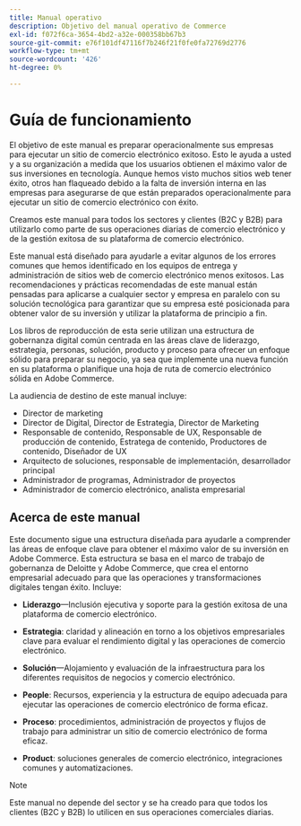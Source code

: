 ```yaml
---
title: Manual operativo
description: Objetivo del manual operativo de Commerce
exl-id: f072f6ca-3654-4bd2-a32e-000358bb67b3
source-git-commit: e76f101df47116f7b246f21f0fe0fa72769d2776
workflow-type: tm+mt
source-wordcount: '426'
ht-degree: 0%

---
```


# Guía de funcionamiento

El objetivo de este manual es preparar operacionalmente sus empresas para ejecutar un sitio de comercio electrónico exitoso. Esto le ayuda a usted y a su organización a medida que los usuarios obtienen el máximo valor de sus inversiones en tecnología. Aunque hemos visto muchos sitios web tener éxito, otros han flaqueado debido a la falta de inversión interna en las empresas para asegurarse de que están preparados operacionalmente para ejecutar un sitio de comercio electrónico con éxito.

Creamos este manual para todos los sectores y clientes (B2C y B2B) para utilizarlo como parte de sus operaciones diarias de comercio electrónico y de la gestión exitosa de su plataforma de comercio electrónico.

Este manual está diseñado para ayudarle a evitar algunos de los errores comunes que hemos identificado en los equipos de entrega y administración de sitios web de comercio electrónico menos exitosos. Las recomendaciones y prácticas recomendadas de este manual están pensadas para aplicarse a cualquier sector y empresa en paralelo con su solución tecnológica para garantizar que su empresa esté posicionada para obtener valor de su inversión y utilizar la plataforma de principio a fin.

Los libros de reproducción de esta serie utilizan una estructura de gobernanza digital común centrada en las áreas clave de liderazgo, estrategia, personas, solución, producto y proceso para ofrecer un enfoque sólido para preparar su negocio, ya sea que implemente una nueva función en su plataforma o planifique una hoja de ruta de comercio electrónico sólida en Adobe Commerce.

La audiencia de destino de este manual incluye:

- Director de marketing
- Director de Digital, Director de Estrategia, Director de Marketing
- Responsable de contenido, Responsable de UX, Responsable de producción de contenido, Estratega de contenido, Productores de contenido, Diseñador de UX
- Arquitecto de soluciones, responsable de implementación, desarrollador principal
- Administrador de programas, Administrador de proyectos
- Administrador de comercio electrónico, analista empresarial

## Acerca de este manual

Este documento sigue una estructura diseñada para ayudarle a comprender las áreas de enfoque clave para obtener el máximo valor de su inversión en Adobe Commerce. Esta estructura se basa en el marco de trabajo de gobernanza de Deloitte y Adobe Commerce, que crea el entorno empresarial adecuado para que las operaciones y transformaciones digitales tengan éxito. Incluye:

- **Liderazgo**—Inclusión ejecutiva y soporte para la gestión exitosa de una plataforma de comercio electrónico.

- **Estrategia**: claridad y alineación en torno a los objetivos empresariales clave para evaluar el rendimiento digital y las operaciones de comercio electrónico.

- **Solución**—Alojamiento y evaluación de la infraestructura para los diferentes requisitos de negocios y comercio electrónico.

- **People**: Recursos, experiencia y la estructura de equipo adecuada para ejecutar las operaciones de comercio electrónico de forma eficaz.

- **Proceso**: procedimientos, administración de proyectos y flujos de trabajo para administrar un sitio de comercio electrónico de forma eficaz.

- **Product**: soluciones generales de comercio electrónico, integraciones comunes y automatizaciones.

>[!NOTE]
>
>Este manual no depende del sector y se ha creado para que todos los clientes (B2C y B2B) lo utilicen en sus operaciones comerciales diarias.

